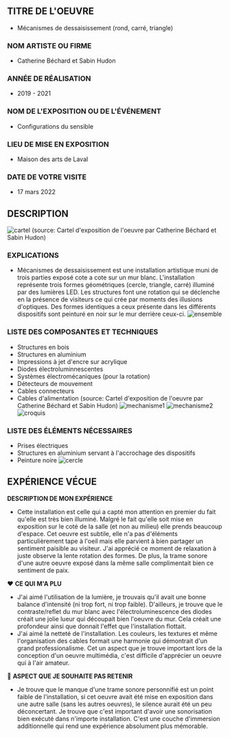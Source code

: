 
## TITRE DE L'OEUVRE
- Mécanismes de dessaisissement (rond, carré, triangle)
 
### NOM ARTISTE OU FIRME
- Catherine Béchard et Sabin Hudon

### ANNÉE DE RÉALISATION
- 2019 - 2021

### NOM DE L'EXPOSITION OU DE L'ÉVÉNEMENT
- Configurations du sensible

### LIEU DE MISE EN EXPOSITION
- Maison des arts de Laval

### DATE DE VOTRE VISITE 
 - 17 mars 2022

## DESCRIPTION
  ![cartel](photos/hudon_cartel.jpg) 
 (source: Cartel d'exposition de l'oeuvre par Catherine Béchard et Sabin Hudon)

### EXPLICATIONS
- Mécanismes de dessaisissement est une installation artistique muni de trois parties exposé cote a cote sur un mur blanc. L'installation représente trois formes géométriques (cercle, triangle, carré) illuminé par des lumières LED. Les structures font une rotation qui se déclenche en la présence de visiteurs ce qui crée par moments des illusions d'optiques. Des formes identiques a ceux présente dans les différents dispositifs sont peinturé en noir sur le mur derrière ceux-ci.
 ![ensemble](photos/hudon_ensemble.jpg) 

### LISTE DES COMPOSANTES ET TECHNIQUES
 - Structures en bois
 - Structures en aluminium
 - Impressions à jet d'encre sur acrylique
 - Diodes électroluminnescentes
 - Systèmes électromécaniques (pour la rotation)
 - Détecteurs de mouvement
 - Cables connecteurs
 - Cables d'alimentation
 (source: Cartel d'exposition de l'oeuvre par Catherine Béchard et Sabin Hudon)
 ![mechanisme1](photos/hudon_mecanisme1.jpg) 
 ![mechanisme2](photos/hudon_mecanisme2.jpg) 
 ![croquis](croquis/hudon_croquisss.png) 

### LISTE DES ÉLÉMENTS NÉCESSAIRES
 - Prises électriques
 - Structures en aluminium servant à l'accrochage des dispositifs
 - Peinture noire
 ![cercle](photos/hudon_cercle.jpg) 

## EXPÉRIENCE VÉCUE

**DESCRIPTION DE MON EXPÉRIENCE**
- Cette installation est celle qui a capté mon attention en premier du fait qu'elle est très bien illuminé. Malgré le fait qu'elle soit mise en exposition sur le coté de la salle (et non au milieu) elle prends beaucoup d'espace. Cet oeuvre est subtile, elle n'a pas d'éléments particulièrement tape à l'oeil mais elle parvient à bien partager un sentiment paisible au visiteur. J'ai apprécié ce moment de relaxation à juste observe la lente rotation des formes. De plus, la trame sonore d'une autre oeuvre exposé dans la même salle complimentait bien ce sentiment de paix. 

 ❤️ **CE QUI M'A PLU**
- J'ai aimé l'utilisation de la lumière, je trouvais qu'il avait une bonne balance d'intensité (ni trop fort, ni trop faible). D'ailleurs, je trouve que le contraste/reflet du mur blanc avec l'électroluminescence des diodes créait une jolie lueur qui découpait bien l'oeuvre du mur. Cela créait une profondeur ainsi que donnait l'effet que l'installation flottait.
- J'ai aimé la netteté de l'installation. Les couleurs, les textures et même l'organisation des cables formait une harmonie qui démontrait d'un grand professionalisme. Cet un aspect que je trouve important lors de la conception d'un oeuvre multimédia, c'est difficile d'apprécier un oeuvre qui à l'air amateur. 

 🤔 **ASPECT QUE JE SOUHAITE PAS RETENIR**
 - Je trouve que le manque d'une trame sonore personnifié est un point faible de l'installation, si cet oeuvre avait été mise en exposition dans une autre salle (sans les autres oeuvres), le silence aurait été un peu déconcertant. Je trouve que c'est important d'avoir une sonorisation bien exécuté dans n'importe installation. C'est une couche d'immersion additionnelle qui rend une expérience absolument plus mémorable. 



